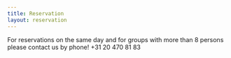 ```yaml
---
title: Reservation
layout: reservation
---
```



For reservations on the same day and for groups with more than 8 persons please contact us by phone! +31 20 470 81 83